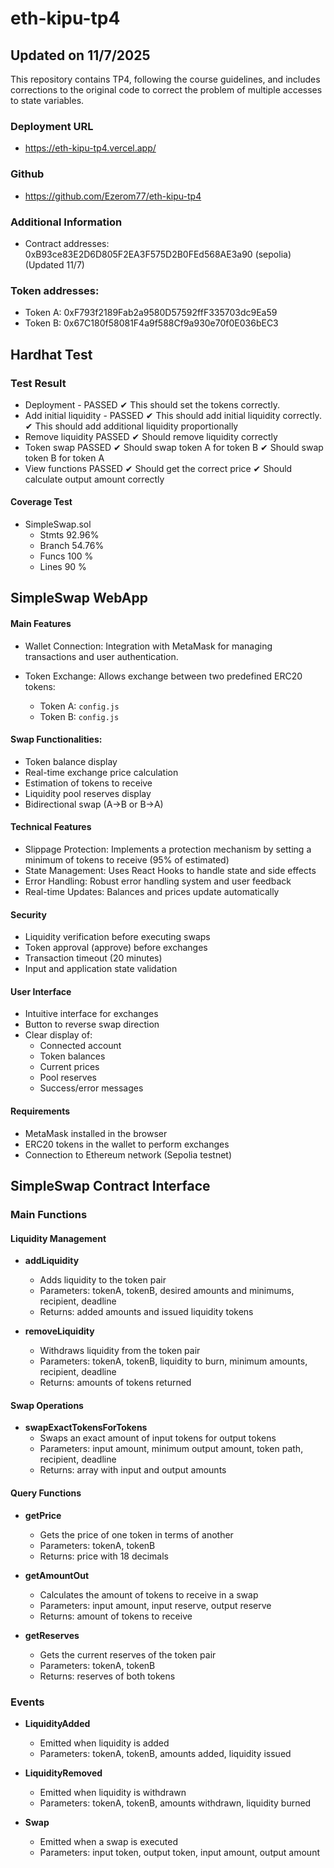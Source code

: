 # eth-kipu-tp4

## Updated on 11/7/2025

This repository contains TP4, following the course guidelines, and includes corrections to the original code to correct the problem of multiple accesses to state variables.

### Deployment URL

- https://eth-kipu-tp4.vercel.app/

### Github

- https://github.com/Ezerom77/eth-kipu-tp4

### Additional Information

- Contract addresses: 0xB93ce83E2D6D805F2EA3F575D2B0FEd568AE3a90 (sepolia) (Updated 11/7)

### Token addresses:

- Token A: 0xF793f2189Fab2a9580D57592ffF335703dc9Ea59
- Token B: 0x67C180f58081F4a9f588Cf9a930e70f0E036bEC3

## Hardhat Test

### Test Result

- Deployment - PASSED
  ✔ This should set the tokens correctly.
- Add initial liquidity - PASSED
  ✔ This should add initial liquidity correctly.
  ✔ This should add additional liquidity proportionally
- Remove liquidity PASSED
  ✔ Should remove liquidity correctly
- Token swap PASSED
  ✔ Should swap token A for token B
  ✔ Should swap token B for token A
- View functions PASSED
  ✔ Should get the correct price
  ✔ Should calculate output amount correctly

#### Coverage Test

- SimpleSwap.sol
  - Stmts 92.96%
  - Branch 54.76%
  - Funcs 100 %
  - Lines 90 %

## SimpleSwap WebApp

#### Main Features

- Wallet Connection: Integration with MetaMask for managing transactions and user authentication.
- Token Exchange: Allows exchange between two predefined ERC20 tokens:

  - Token A: `config.js`
  - Token B: `config.js`

#### Swap Functionalities:

- Token balance display
- Real-time exchange price calculation
- Estimation of tokens to receive
- Liquidity pool reserves display
- Bidirectional swap (A→B or B→A)

#### Technical Features

- Slippage Protection: Implements a protection mechanism by setting a minimum of tokens to receive (95% of estimated)
- State Management: Uses React Hooks to handle state and side effects
- Error Handling: Robust error handling system and user feedback
- Real-time Updates: Balances and prices update automatically

#### Security

- Liquidity verification before executing swaps
- Token approval (approve) before exchanges
- Transaction timeout (20 minutes)
- Input and application state validation

#### User Interface

- Intuitive interface for exchanges
- Button to reverse swap direction
- Clear display of:
  - Connected account
  - Token balances
  - Current prices
  - Pool reserves
  - Success/error messages

#### Requirements

- MetaMask installed in the browser
- ERC20 tokens in the wallet to perform exchanges
- Connection to Ethereum network (Sepolia testnet)

## SimpleSwap Contract Interface

### Main Functions

#### Liquidity Management

- **addLiquidity**

  - Adds liquidity to the token pair
  - Parameters: tokenA, tokenB, desired amounts and minimums, recipient, deadline
  - Returns: added amounts and issued liquidity tokens

- **removeLiquidity**
  - Withdraws liquidity from the token pair
  - Parameters: tokenA, tokenB, liquidity to burn, minimum amounts, recipient, deadline
  - Returns: amounts of tokens returned

#### Swap Operations

- **swapExactTokensForTokens**
  - Swaps an exact amount of input tokens for output tokens
  - Parameters: input amount, minimum output amount, token path, recipient, deadline
  - Returns: array with input and output amounts

#### Query Functions

- **getPrice**

  - Gets the price of one token in terms of another
  - Parameters: tokenA, tokenB
  - Returns: price with 18 decimals

- **getAmountOut**

  - Calculates the amount of tokens to receive in a swap
  - Parameters: input amount, input reserve, output reserve
  - Returns: amount of tokens to receive

- **getReserves**
  - Gets the current reserves of the token pair
  - Parameters: tokenA, tokenB
  - Returns: reserves of both tokens

### Events

- **LiquidityAdded**

  - Emitted when liquidity is added
  - Parameters: tokenA, tokenB, amounts added, liquidity issued

- **LiquidityRemoved**

  - Emitted when liquidity is withdrawn
  - Parameters: tokenA, tokenB, amounts withdrawn, liquidity burned

- **Swap**
  - Emitted when a swap is executed
  - Parameters: input token, output token, input amount, output amount
